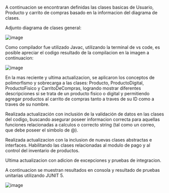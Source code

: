 A continuacion se encontraran definidas las clases basicas de Usuario, Producto y carrito de compras basado en la informacion del diagrama de clases.

Adjunto diagrama de clases general:

![image](https://github.com/user-attachments/assets/f608fb87-6d68-4f91-a000-7098bc2456b9)

Como compilador fue utilizado Javac, utilizando la terminal de vs code, es posible apreciar el codigo resultado de la compilacion en la imagen a continuacion:

![image](https://github.com/user-attachments/assets/6651699e-57e7-4c64-91cd-24564872aa48)


En la mas reciente y ultima actualizacion, se aplicaron los conceptos de polimorfismo y sobrecarga a las clases: Producto, ProductoDigital, ProductoFisico y CarritoDeCompras, logrando mostrar diferentes descripciones si se trata de un producto fisico o digital y permitiendo agregar productos al carrito de compras tanto a traves de su ID como a traves de su nombre. 

 Realizada actualización con inclusión de la validación de datos en las clases del codigo, buscando asegurar poseer informacion correcta para aquellas funciones relacionadas a calculos o correcto string (tal como un correo, que debe poseer el simbolo de @).

 Realizada actualizacion con la inclusion de nuevas clases abstractas e interfaces. Habilitando las clases relacionadas al modulo de pago y al control del inventario de productos.

 Ultima actualizacion con adicion de excepciones y pruebas de integracion.

 A continuacion se muestran resultados en consola y resultado de pruebas unitarias utilizando JUNIT 5.

 ![image](https://github.com/user-attachments/assets/e4cc7adf-cac8-408e-8556-9c4f7ac5dcd8)

